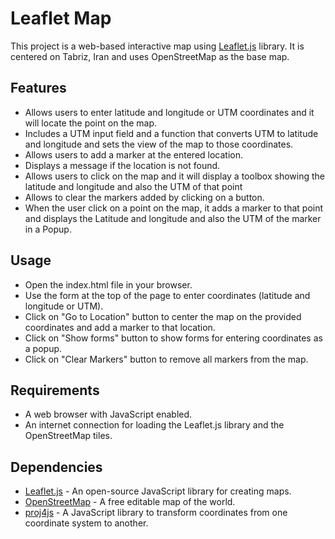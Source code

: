 # Leaflet Map

This project is a web-based interactive map using [Leaflet.js](https://leafletjs.com/) library. It is centered on Tabriz, Iran and uses OpenStreetMap as the base map.

## Features
- Allows users to enter latitude and longitude or UTM coordinates and it will locate the point on the map.
- Includes a UTM input field and a function that converts UTM to latitude and longitude and sets the view of the map to those coordinates.
- Allows users to add a marker at the entered location.
- Displays a message if the location is not found.
- Allows users to click on the map and it will display a toolbox showing the latitude and longitude and also the UTM of that point
- Allows to clear the markers added by clicking on a button.
- When the user click on a point on the map, it adds a marker to that point and displays the Latitude and longitude and also the UTM of the marker in a Popup.

## Usage
- Open the index.html file in your browser.
- Use the form at the top of the page to enter coordinates (latitude and longitude or UTM).
- Click on "Go to Location" button to center the map on the provided coordinates and add a marker to that location.
- Click on "Show forms" button to show forms for entering coordinates as a popup.
- Click on "Clear Markers" button to remove all markers from the map.

## Requirements
- A web browser with JavaScript enabled.
- An internet connection for loading the Leaflet.js library and the OpenStreetMap tiles.

## Dependencies
- [Leaflet.js](https://leafletjs.com/) - An open-source JavaScript library for creating maps.
- [OpenStreetMap](https://www.openstreetmap.org/) - A free editable map of the world.
- [proj4js](https://proj4js.org/) - A JavaScript library to transform coordinates from one coordinate system to another.

